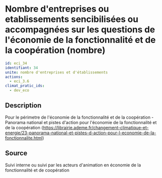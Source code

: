 # Nombre d'entreprises ou etablissements sencibilisées ou accompagnées sur les questions de l'économie de la fonctionnalité et de la coopération (nombre)
```yaml
id: eci_34
identifiant: 34
unite: nombre d'entreprises et d'établissements
actions:
  - eci_3.6
climat_pratic_ids:
  - dev_eco
```
## Description
Pour le périmetre de l'économie de la fonctionnalité et de la coopération - Panorama national et pistes d'action pour l'économie de la fonctionnalité et de la coopération (https://librairie.ademe.fr/changement-climatique-et-energie/23-panorama-national-et-pistes-d-action-pour-l-economie-de-la-fonctionnalite.html) 


## Source
Suivi interne ou suivi par les acteurs d'animation en économie de la fonctionnalité et de coopération
